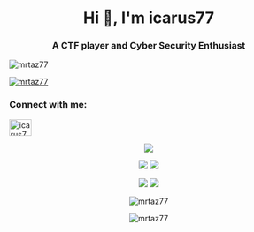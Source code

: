 <h1 align="center">Hi 👋, I'm icarus77</h1>
<h3 align="center">A CTF player and Cyber Security Enthusiast</h3>

<p align="left"> <img src="https://komarev.com/ghpvc/?username=mrtaz77&label=Profile%20views&color=6f63ad&style=for-the-badge" alt="mrtaz77" /> </p>

<p align="left"> <a href="https://github.com/ryo-ma/github-profile-trophy"><img src="https://github-profile-trophy.vercel.app/?username=mrtaz77" alt="mrtaz77" /></a> </p>

<h3 align="left">Connect with me:</h3>
<p align="left">
<a href="https://kaggle.com/icarus77" target="blank"><img align="center" src="https://raw.githubusercontent.com/rahuldkjain/github-profile-readme-generator/master/src/images/icons/Social/kaggle.svg" alt="icarus77" height="30" width="40" /></a>
</p>

<div align="center">
  
![](http://github-profile-summary-cards.vercel.app/api/cards/profile-details?username=mrtaz77&theme=radical)

![](http://github-profile-summary-cards.vercel.app/api/cards/repos-per-language?username=mrtaz77&theme=radical) ![](http://github-profile-summary-cards.vercel.app/api/cards/most-commit-language?username=mrtaz77&theme=radical)

![](http://github-profile-summary-cards.vercel.app/api/cards/stats?username=mrtaz77&theme=radical) ![](http://github-profile-summary-cards.vercel.app/api/cards/productive-time?username=mrtaz77&theme=radical&utcOffset=6)


<p><img src="https://github-readme-stats.vercel.app/api/top-langs?username=mrtaz77&show_icons=true&locale=en&layout=compact" alt="mrtaz77" /></p>

<p><img src="https://github-readme-streak-stats.herokuapp.com/?user=mrtaz77&" alt="mrtaz77" /></p>


</div>